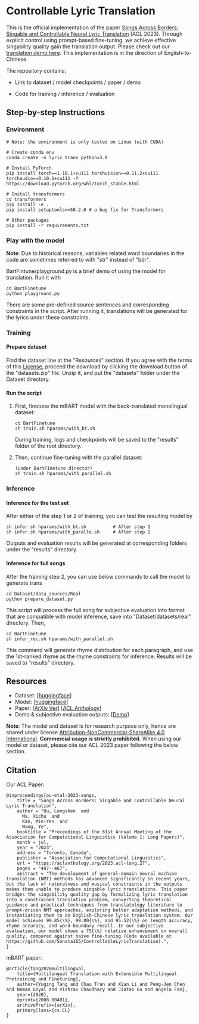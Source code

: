 # Controllable Lyric Translation
This is the official implementation of the paper [Songs Across Borders: Singable and Controllable Neural Lyric Translation](https://arxiv.org/abs/2305.16816) (ACL 2023).
Through explicit control using prompt-based fine-tuning, we achieve effective singability quality gain the translation output. Please check out 
our [translation demo here](https://www.oulongshen.xyz/lyric_translation).
This implementation is in the direction of English-to-Chinese.

The repository contains:
- Link to dataset / model checkpoints / paper / demo

- Code for training / inference / evaluation

## Step-by-step Instructions
### Environment
    # Note: the environment is only tested on Linux (with CUDA) 

    # Create conda env
    conda create -n lyric_trans python=3.9
    
    # Install PyTorch
    pip install torch==1.10.1+cu111 torchvision==0.11.2+cu111 torchaudio==0.10.1+cu111 -f https://download.pytorch.org/whl/torch_stable.html
    
    # Install transformers
    cd transformers
    pip install -e .
    pip install setuptools==58.2.0 # a bug fix for Transformers

    # Other packages
    pip install -r requirements.txt

### Play with the model

**Note**: Due to historical reasons, variables related word boundaries in the code
are sometimes referred to with "str" instead of "bdr".

BartFintune/playground.py is a brief demo of using the model for translation. Run it with
    
    cd BartFinetune
    python playground.py

There are some pre-defined source sentences and corresponding constraints in the script. 
After running it, translations will be generated for the lyrics under these constraints.

### Training
#### Prepare dataset
Find the dataset line at the "Resources" section. If you agree with the terms of this [License](https://huggingface.co/datasets/LongshenOu/lyric-trans-en2zh-data/tree/main),
proceed the download by clicking the download button of the "datasets.zip" file. Unzip it, and put the "datasets" folder under 
the Dataset directory.

#### Run the script
1. First, finetune the mBART model with the back-translated monolingual dataset:
   
       cd BartFinetune
       sh train.sh hparams/with_bt.sh

    During training, logs and checkpoints will be saved to the "results" folder of the root directory.

2. Then, continue fine-tuning with the parallel dataset:

       (under BartFinetune director)
       sh train.sh hparams/with_parallel.sh

### Inference
#### Inference for the test set
After either of the step 1 or 2 of training, you can test the resulting model by
    
    sh infer.sh hparams/with_bt.sh          # After step 1
    sh infer.sh hparams/with_paralle.sh     # After step 2

Outputs and evaluation results will be generated at corresponding folders under the "results" directory.

#### Inference for full songs
After the training step 2, you can use below commands to call the model to generate trans

    cd Dataset/data_sources/Real
    python prepare_dataset.py

This script will process the full song for subjective evaluation into format that are compatible 
with model inference, save into "Dataset/datasets/real" directory. Then,
   
    cd BartFinetune
    sh infer_rec.sh hparams/with_parallel.sh

This command will generate rhyme distribution for each paragraph, and use the 1st-ranked rhyme as 
the rhyme constraints for inference. Results will be saved to "results" directory.


## Resources
- Dataset: [[huggingface](https://huggingface.co/datasets/LongshenOu/lyric-trans-en2zh-data/tree/main)]
- Model: [[huggingface](https://huggingface.co/LongshenOu/lyric-trans-en2zh)]
- Paper: [[ArXiv Ver](https://arxiv.org/abs/2305.16816)] [[ACL Anthology](https://aclanthology.org/2023.acl-long.27/)]
- Demo & subjective evaluation outputs: [[Demo](https://www.oulongshen.xyz/lyric_translation)]

**Note**: The model and dataset is for research purpose only, hence are shared under license [Attribution-NonCommercial-ShareAlike 4.0 International](https://creativecommons.org/licenses/by-nc-sa/4.0/).
**Commercial usage is strictly prohibited**. When using our model or dataset, please cite our ACL 2023 paper following the below section.

## Citation
Our ACL Paper:

    @inproceedings{ou-etal-2023-songs,
        title = "Songs Across Borders: Singable and Controllable Neural Lyric Translation",
        author = "Ou, Longshen  and
          Ma, Xichu  and
          Kan, Min-Yen  and
          Wang, Ye",
        booktitle = "Proceedings of the 61st Annual Meeting of the Association for Computational Linguistics (Volume 1: Long Papers)",
        month = jul,
        year = "2023",
        address = "Toronto, Canada",
        publisher = "Association for Computational Linguistics",
        url = "https://aclanthology.org/2023.acl-long.27",
        pages = "447--467",
        abstract = "The development of general-domain neural machine translation (NMT) methods has advanced significantly in recent years, but the lack of naturalness and musical constraints in the outputs makes them unable to produce singable lyric translations. This paper bridges the singability quality gap by formalizing lyric translation into a constrained translation problem, converting theoretical guidance and practical techniques from translatology literature to prompt-driven NMT approaches, exploring better adaptation methods, and instantiating them to an English-Chinese lyric translation system. Our model achieves 99.85{\%}, 99.00{\%}, and 95.52{\%} on length accuracy, rhyme accuracy, and word boundary recall. In our subjective evaluation, our model shows a 75{\%} relative enhancement on overall quality, compared against naive fine-tuning (Code available at https://github.com/Sonata165/ControllableLyricTranslation).",
    }

mBART paper:

    @article{tang2020multilingual,
        title={Multilingual Translation with Extensible Multilingual Pretraining and Finetuning},
        author={Yuqing Tang and Chau Tran and Xian Li and Peng-Jen Chen and Naman Goyal and Vishrav Chaudhary and Jiatao Gu and Angela Fan},
        year={2020},
        eprint={2008.00401},
        archivePrefix={arXiv},
        primaryClass={cs.CL}
    }